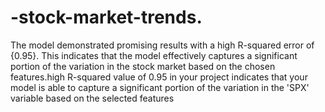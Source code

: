 # -stock-market-trends.
The model demonstrated promising results with a high R-squared error of {0.95}. This indicates that the model effectively captures a significant portion of the variation in the stock market based on the chosen features.high R-squared value of 0.95 in your project indicates that your model is able to capture a significant portion of the variation in the 'SPX' variable based on the selected features
